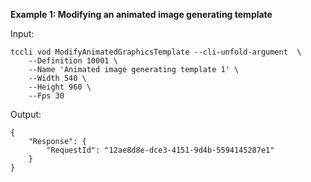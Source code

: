 **Example 1: Modifying an animated image generating template**



Input: 

```
tccli vod ModifyAnimatedGraphicsTemplate --cli-unfold-argument  \
    --Definition 10001 \
    --Name 'Animated image generating template 1' \
    --Width 540 \
    --Height 960 \
    --Fps 30
```

Output: 
```
{
    "Response": {
        "RequestId": "12ae8d8e-dce3-4151-9d4b-5594145287e1"
    }
}
```

